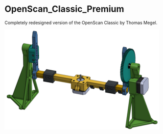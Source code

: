 # OpenScan_Classic_Premium
Completely redesigned version of the OpenScan Classic by Thomas Megel.

![Picture of assembly](/pictures/OpenScan.PNG)
